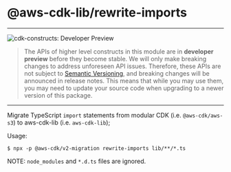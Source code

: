 # @aws-cdk-lib/rewrite-imports
<!--BEGIN STABILITY BANNER-->

---

![cdk-constructs: Developer Preview](https://img.shields.io/badge/cdk--constructs-developer--preview-informational.svg?style=for-the-badge)

> The APIs of higher level constructs in this module are in **developer preview** before they
> become stable. We will only make breaking changes to address unforeseen API issues. Therefore,
> these APIs are not subject to [Semantic Versioning](https://semver.org/), and breaking changes
> will be announced in release notes. This means that while you may use them, you may need to
> update your source code when upgrading to a newer version of this package.

---

<!--END STABILITY BANNER-->

Migrate TypeScript `import` statements from modular CDK (i.e. `@aws-cdk/aws-s3`) to aws-cdk-lib (i.e. `aws-cdk-lib`);

Usage:

```shell
$ npx -p @aws-cdk/v2-migration rewrite-imports lib/**/*.ts
```

NOTE: `node_modules` and `*.d.ts` files are ignored.
